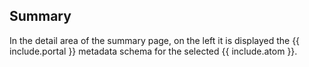 ## Summary

In the detail area of the summary page, on the left it is displayed the {{ include.portal }} metadata schema for the selected {{ include.atom }}.
